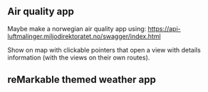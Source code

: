 
## Air quality app

Maybe make a norwegian air quality app using: https://api-luftmalinger.miljodirektoratet.no/swagger/index.html

Show on map with clickable pointers that open a view with details information (with the views on their own routes).

## reMarkable themed weather app